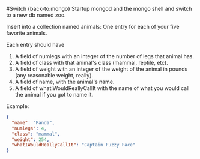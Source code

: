 #Switch {back-to:mongo}
Startup mongod and the mongo shell and switch to a new db named zoo.

Insert into a collection named animals:
One entry for each of your five favorite animals.

Each entry should have 
1. A field of numlegs with an integer of the number of legs that animal has. 
2. A field of class with that animal's class (mammal, reptile, etc).
3. A field of weight with an integer of the weight of the animal in pounds (any reasonable weight, really).
4. A field of name, with the animal's name.
5. A field of whatIWouldReallyCallIt with the name of what you would call the animal if you got to name it.

Example:
```json
{
  "name": "Panda",
  "numlegs": 4,
  "class": "mammal",
  "weight": 254,
  "whatIWouldReallyCallIt": "Captain Fuzzy Face"
}
```